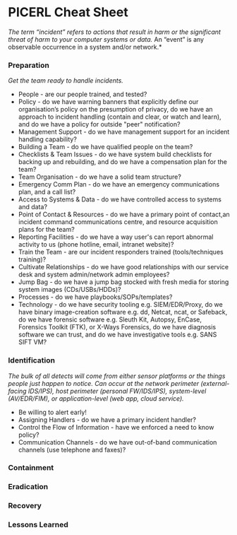 # PICERL Cheat Sheet

*The term “incident” refers to actions that result in harm or the significant threat of harm to your computer systems or data.* An “event” is any observable occurrence in a system and/or network.*

### Preparation

*Get the team ready to handle incidents.*

- People - are our people trained, and tested?
- Policy - do we have warning banners that explicitly define our organisation’s policy on the presumption of privacy, do we have an approach to incident handling (contain and clear, or watch and learn), and do we have a policy for outside "peer" notification?
- Management Support - do we have management support for an incident handling capability?
- Building a Team - do we have qualified people on the team?
- Checklists & Team Issues - do we have system build checklists for backing up and rebuilding, and do we have a compensation plan for the team?
- Team Organisation - do we have a solid team structure?
- Emergency Comm Plan - do we have an emergency communications plan, and a call list?
- Access to Systems & Data - do we have controlled access to systems and data?
- Point of Contact & Resources - do we have a primary point of contact,an incident command communications centre, and resource acquisition plans for the team?
- Reporting Facilities - do we have a way user's can report abnormal activity to us (phone hotline, email, intranet website)?
- Train the Team - are our incident responders trained (tools/techniques training)?
- Cultivate Relationships - do we have good relationships with our service desk and system admin/network admin employees?
- Jump Bag - do we have a jump bag stocked with fresh media for storing system images (CDs/USBs/HDDs)?
- Processes - do we have playbooks/SOPs/templates?
- Technology - do we have security tooling e.g. SIEM/EDR/Proxy, do we have binary image-creation software e.g. dd, Netcat, ncat, or Safeback, do we have forensic software e.g. Sleuth Kit, Autopsy, EnCase, Forensics Toolkit (FTK), or X-Ways Forensics, do we have diagnosis software we can trust, and do we have investigative tools e.g. SANS SIFT VM?

### Identification

*The bulk of all detects will come from either sensor platforms or the things people just happen to notice. Can occur at the network perimeter (external-facing IDS/IPS), host perimeter (personal FW/IDS/IPS), system-level (AV/EDR/FIM), or application-level (web app, cloud service).*

- Be willing to alert early!
- Assigning Handlers - do we have a primary incident handler?
- Control the Flow of Information - have we enforced a need to know policy?
- Communication Channels - do we have out-of-band communication channels (use telephone and faxes)?

### Containment

### Eradication

### Recovery

### Lessons Learned
